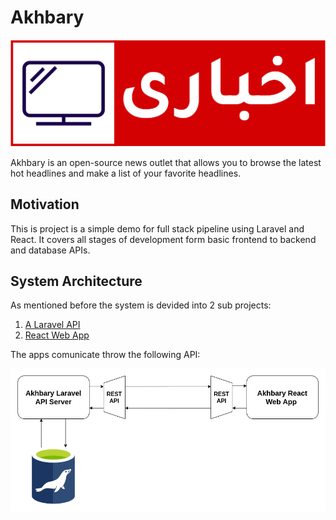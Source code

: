 # Akhbary
![alt text](./Docs/images/logo.png)

Akhbary is an open-source news outlet that allows you to browse the latest hot headlines and make a list of your favorite headlines.

## Motivation
This is project is a simple demo for full stack pipeline using Laravel and React. It covers all stages of development form basic frontend to backend and database APIs.

## System Architecture
As mentioned before the system is devided into 2 sub projects:

1. [A Laravel API](./AkhbaryServer)
2. [React Web App](./akhbary-webapp)

The apps comunicate throw the following API:

![alt text](./Docs/images/api_diagram.png "System API Diagram")
